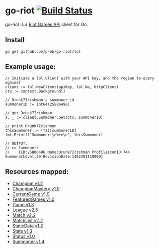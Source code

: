 # go-riot [![Build Status](https://travis-ci.org/p-ob/go-riot.svg?branch=master)](https://travis-ci.org/p-ob/go-riot)

go-riot is a [Riot Games API](https://developer.riotgames.com/) client for Go.

## Install

    go get github.com/p-ob/go-riot/lol
    
## Example usage:  

```golang  
// Initiate a lol.Client with your API key, and the region to query against     
client := lol.NewClient(apiKey, lol.Na, httpClient)  
ctx := context.Background()  

// Drunk7Irishman's summoner id
summonerID := int64(25886496)  

// get Drunk7Irishman
s, _ := client.Summoner.Get(ctx, summonerID)  

// print Drunk7Irishman
thisSummoner := (*s)[summonerID]  
fmt.Printf("Summoner:\n%+v\n", thisSummoner)

// OUTPUT:
// >> Summoner:
//    {ID:25886496 Name:Drunk7Irishman ProfileIconID:744 SummonerLevel:30 RevisionDate:1482381110000}
```

## Resources mapped:  

- [Champion v1.2](https://developer.riotgames.com/api/methods#!/1206)
- [ChampionMastery v1.0](https://developer.riotgames.com/api/methods#!/1091)
- [CurrentGame v1.0](https://developer.riotgames.com/api/methods#!/976)
- [FeaturedGames v1.0](https://developer.riotgames.com/api/methods#!/977)
- [Game v1.3](https://developer.riotgames.com/api/methods#!/1207)
- [League v2.5](https://developer.riotgames.com/api/methods#!/1215)
- [Match v2.2](https://developer.riotgames.com/api/methods#!/1224)
- [MatchList v2.2](https://developer.riotgames.com/api/methods#!/1223)
- [StaticData v1.2](https://developer.riotgames.com/api/methods#!/1055)
- [Stats v1.3](https://developer.riotgames.com/api/methods#!/1209)
- [Status v1.0](https://developer.riotgames.com/api/methods#!/1085)
- [Summoner v1.4](https://developer.riotgames.com/api/methods#!/1208)

